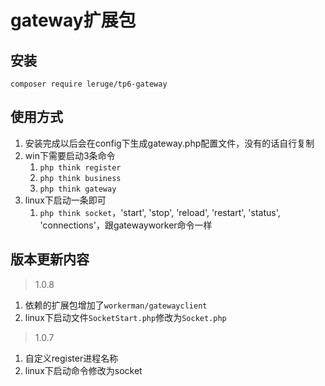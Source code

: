 # gateway扩展包

## 安装
`composer require leruge/tp6-gateway`

## 使用方式
1. 安装完成以后会在config下生成gateway.php配置文件，没有的话自行复制
1. win下需要启动3条命令
    1. `php think register`
    1. `php think business`
    1. `php think gateway`
1. linux下启动一条即可
    1. `php think socket`，'start', 'stop', 'reload', 'restart', 'status', 'connections'，跟gatewayworker命令一样

## 版本更新内容
> 1.0.8
1. 依赖的扩展包增加了`workerman/gatewayclient`
1. linux下启动文件`SocketStart.php`修改为`Socket.php`

> 1.0.7
1. 自定义register进程名称
1. linux下启动命令修改为socket
